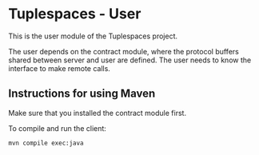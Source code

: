 # Tuplespaces - User

This is the user module of the Tuplespaces project.

The user depends on the contract module, where the protocol buffers shared between server and user are defined. The user needs to know the interface to make remote calls.

## Instructions for using Maven

Make sure that you installed the contract module first.

To compile and run the client:

```
mvn compile exec:java
```

